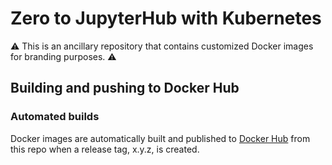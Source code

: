 # Zero to JupyterHub with Kubernetes

:warning: This is an ancillary repository that contains customized Docker images for branding purposes. :warning:

## Building and pushing to Docker Hub

### Automated builds

Docker images are automatically built and published to [Docker Hub](https://hub.docker.com/u/satapps) from this repo when a release tag, x.y.z, is created.
